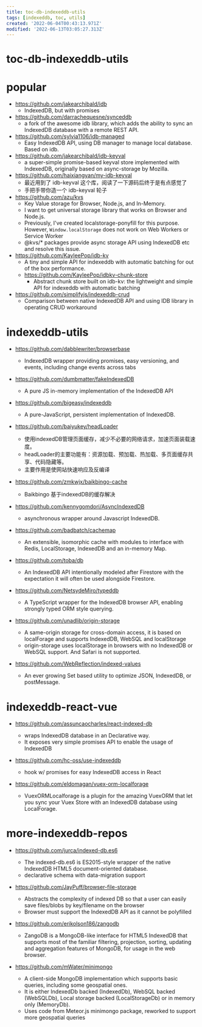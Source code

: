 ```yaml
---
title: toc-db-indexeddb-utils
tags: [indexeddb, toc, utils]
created: '2022-06-04T00:43:13.971Z'
modified: '2022-06-13T03:05:27.313Z'
---
```


# toc-db-indexeddb-utils

# popular

- https://github.com/jakearchibald/idb
  - IndexedDB, but with promises
- https://github.com/darrachequesne/synceddb
  - a fork of the awesome idb library, which adds the ability to sync an IndexedDB database with a remote REST API.
- https://github.com/sylvia1106/idb-managed
  - Easy IndexedDB API, using DB manager to manage local database. Based on idb.
- https://github.com/jakearchibald/idb-keyval
  - a super-simple promise-based keyval store implemented with IndexedDB, originally based on async-storage by Mozilla.
- https://github.com/haixiangyan/my-idb-keyval
  - 最近用到了 idb-keyval 这个库，阅读了一下源码后终于是有点感觉了
  - 手把手带你造一个 idb-keyval 轮子
- https://github.com/azu/kvs
  - Key Value storage for Browser, Node.js, and In-Memory.
  - I want to get universal storage library that works on Browser and Node.js.
  - Previously, I've created localstorage-ponyfill for this purpose. However,  `Window.localStorage` does not work on Web Workers or Service Worker
  - @kvs/* packages provide async storage API using IndexedDB etc and resolve this issue.
- https://github.com/KayleePop/idb-kv
  - A tiny and simple API for indexeddb with automatic batching for out of the box performance.
  - https://github.com/KayleePop/idbkv-chunk-store
    - Abstract chunk store built on idb-kv: the lightweight and simple API for indexeddb with automatic batching
- https://github.com/simplifyjs/indexeddb-crud
  - Comparison between native IndexedDB API and using IDB library in operating CRUD workaround
# indexeddb-utils
- https://github.com/dabblewriter/browserbase
  - IndexedDB wrapper providing promises, easy versioning, and events, including change events across tabs

- https://github.com/dumbmatter/fakeIndexedDB
  - A pure JS in-memory implementation of the IndexedDB API
- https://github.com/bigeasy/indexeddb
  - A pure-JavaScript, persistent implementation of IndexedDB.

- https://github.com/baiyukey/headLoader
  - 使用indexedDB管理页面缓存，减少不必要的网络请求，加速页面装载速度。
  - headLoader的主要功能有：资源加载、预加载、热加载、多页面缓存共享、代码隐藏等。
  - 主要作用是使网站快速响应及反编译

- https://github.com/zmkwjx/baikbingo-cache
  - Baikbingo 基于indexedDB的缓存解决

- https://github.com/kennygomdori/AsyncIndexedDB
  - asynchronous wrapper around Javascript IndexedDB. 

- https://github.com/badbatch/cachemap
  - An extensible, isomorphic cache with modules to interface with Redis, LocalStorage, IndexedDB and an in-memory Map.

- https://github.com/toba/db
  - An IndexedDB API intentionally modeled after Firestore with the expectation it will often be used alongside Firestore.

- https://github.com/NetsydeMiro/typeddb
  - A TypeScript wrapper for the IndexedDB browser API, enabling strongly typed ORM style querying.

- https://github.com/unadlib/origin-storage
  - A same-origin storage for cross-domain access, it is based on localForage and supports IndexedDB, WebSQL and localStorage
  - origin-storage uses localStorage in browsers with no IndexedDB or WebSQL support. And Safari is not supported.

- https://github.com/WebReflection/indexed-values
  - An ever growing Set based utility to optimize JSON, IndexedDB, or postMessage.
# indexeddb-react-vue
- https://github.com/assuncaocharles/react-indexed-db
  - wraps IndexedDB database in an Declarative way. 
  - It exposes very simple promises API to enable the usage of IndexedDB 

- https://github.com/hc-oss/use-indexeddb
  - hook w/ promises for easy IndexedDB access in React

- https://github.com/eldomagan/vuex-orm-localforage
  - VuexORMLocalforage is a plugin for the amazing VuexORM that let you sync your Vuex Store with an IndexedDB database using LocalForage.
# more-indexeddb-repos
- https://github.com/jurca/indexed-db.es6
  - The indexed-db.es6 is ES2015-style wrapper of the native IndexedDB HTML5 document-oriented database.
  - declarative schema with data-migration support

- https://github.com/JayPuff/browser-file-storage
  - Abstracts the complexity of indexed DB so that a user can easily save files/blobs by key/filename on the browser
  - Browser must support the IndexedDB API as it cannot be polyfilled

- https://github.com/erikolson186/zangodb
  - ZangoDB is a MongoDB-like interface for HTML5 IndexedDB that supports most of the familiar filtering, projection, sorting, updating and aggregation features of MongoDB, for usage in the web browser.

- https://github.com/mWater/minimongo
  - A client-side MongoDB implementation which supports basic queries, including some geospatial ones.
  - It is either IndexedDb backed (IndexedDb), WebSQL backed (WebSQLDb), Local storage backed (LocalStorageDb) or in memory only (MemoryDb).
  - Uses code from Meteor.js minimongo package, reworked to support more geospatial queries 
